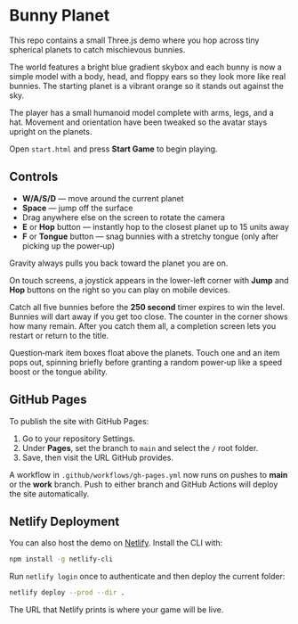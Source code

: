 # Bunny Planet

This repo contains a small Three.js demo where you hop across tiny spherical planets to catch mischievous bunnies.

The world features a bright blue gradient skybox and each bunny is now a simple model with a body, head, and floppy ears so they look more like real bunnies. The starting planet is a vibrant orange so it stands out against the sky.

The player has a small humanoid model complete with arms, legs, and a hat. Movement and orientation have been tweaked so the avatar stays upright on the planets.

Open `start.html` and press **Start Game** to begin playing.

## Controls

- **W/A/S/D** — move around the current planet
- **Space** — jump off the surface
- Drag anywhere else on the screen to rotate the camera
- **E** or **Hop** button — instantly hop to the closest planet up to 15 units away
- **F** or **Tongue** button — snag bunnies with a stretchy tongue (only after picking up the power‑up)

Gravity always pulls you back toward the planet you are on.

On touch screens, a joystick appears in the lower-left corner with **Jump** and **Hop** buttons on the right so you can play on mobile devices.

Catch all five bunnies before the **250 second** timer expires to win the level. Bunnies will dart away if you get too close. The counter in the corner shows how many remain. After you catch them all, a completion screen lets you restart or return to the title.

Question‑mark item boxes float above the planets. Touch one and an item pops out, spinning briefly before granting a random power‑up like a speed boost or the tongue ability.

## GitHub Pages

To publish the site with GitHub Pages:

1. Go to your repository Settings.
2. Under **Pages**, set the branch to `main` and select the `/` root folder.
3. Save, then visit the URL GitHub provides.

A workflow in `.github/workflows/gh-pages.yml` now runs on pushes to **main** or the **work** branch. Push to either branch and GitHub Actions will deploy the site automatically.

## Netlify Deployment

You can also host the demo on [Netlify](https://www.netlify.com/). Install the CLI with:

```bash
npm install -g netlify-cli
```

Run `netlify login` once to authenticate and then deploy the current folder:

```bash
netlify deploy --prod --dir .
```

The URL that Netlify prints is where your game will be live.
